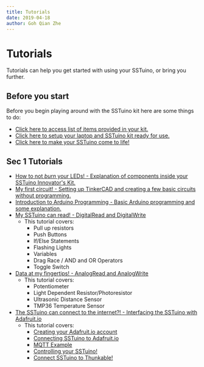 ```yaml
---
title: Tutorials
date: 2019-04-18
author: Goh Qian Zhe
---
```


# Tutorials

Tutorials can help you get started with using your SSTuino, or bring you further.

## Before you start

Before you begin playing around with the SSTuino kit here are some things to do:

* [Click here to access list of items provided in your kit.](partsList.md)
* [Click here to setup your laptop and SSTuino kit ready for use.](gettingStarted.md)
* [Click here to make your SSTuino come to life!](helloWorld.md)

## Sec 1 Tutorials

* [How to not *burn* your LEDs! - Explanation of components inside your SSTuino Innovator's Kit.](Sec1/electronicBasics.md)
* [My first circuit! - Setting up TinkerCAD and creating a few basic circuits without programming.](Sec1/tinkercad.md)
* [Introduction to Arduino Programming - Basic Arduino programming and some explanation.](Sec1/sstuinoProgram.md)
* [My SSTuino can read! - DigitalRead and DigitalWrite](Sec1/digitalRead.md)
    * This tutorial covers:
        * Pull up resistors
        * Push Buttons
        * If/Else Statements
        * Flashing Lights
        * Variables
        * Drag Race / AND and OR Operators
        * Toggle Switch
* [Data at my fingertips! - AnalogRead and AnalogWrite](Sec1/dataInput.md)
    * This tutorial covers:
        * Potentiometer
        * Light Dependent Resistor/Photoresistor
        * Ultrasonic Distance Sensor
        * TMP36 Temperature Sensor
* [The SSTuino can connect to the internet?! - Interfacing the SSTuino with Adafruit.io](Sec1/sstuinoIoT.md)
    * This tutorial covers:
        * [Creating your Adafruit.io account](Sec1/sstuinoIoT.md/#creating-your-adafruitio-account)
        * [Connecting SSTuino to Adafruit.io](Sec1/sstuinoIoT.md/#connecting-sstuino-to-adafruitio)
        * [MQTT Example](Sec1/sstuinoIoT.md/#mqtt-example)
        * [Controlling your SSTuino!](Sec1/sstuinoIoT.md/#controlling-your-sstuino)
        * [Connect SSTuino to Thunkable!](/Sec1/sstuinoIoT.md/#connect-sstuino-to-thunkable)

